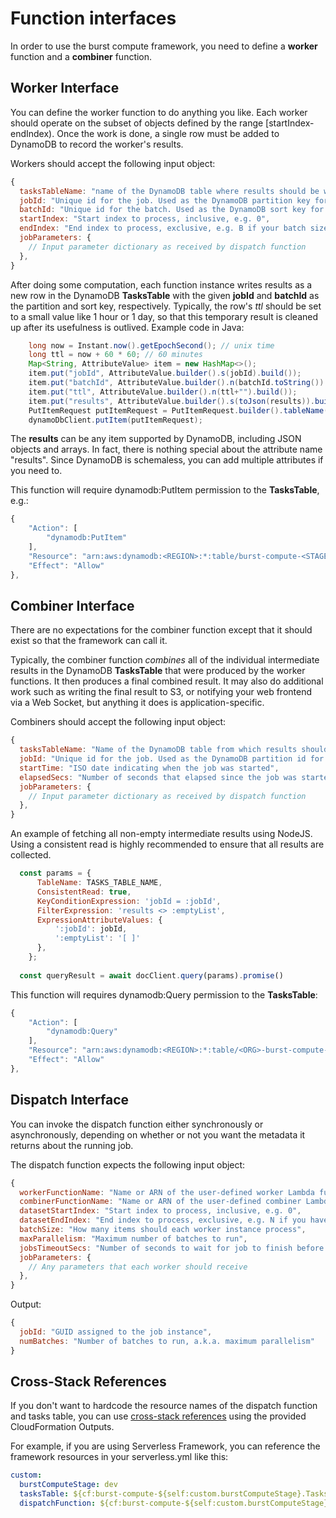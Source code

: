 # Function interfaces

In order to use the burst compute framework, you need to define a **worker** function and a **combiner** function. 

## Worker Interface

You can define the worker function to do anything you like. Each worker should operate on the subset of objects defined by the range [startIndex-endIndex). Once the work is done, a single row must be added to DynamoDB to record the worker's results. 

Workers should accept the following input object:
```javascript
{
  tasksTableName: "name of the DynamoDB table where results should be written"
  jobId: "Unique id for the job. Used as the DynamoDB partition key for the results.",
  batchId: "Unique id for the batch. Used as the DynamoDB sort key for the results.",
  startIndex: "Start index to process, inclusive, e.g. 0",
  endIndex: "End index to process, exclusive, e.g. B if your batch size is B",
  jobParameters: {
    // Input parameter dictionary as received by dispatch function
  },
}
```

After doing some computation, each function instance writes results as a new row in the DynamoDB **TasksTable** with the given **jobId** and **batchId** as the partition and sort key, respectively. Typically, the row's *ttl* should be set to a small value like 1 hour or 1 day, so that this temporary result is cleaned up after its usefulness is outlived. Example code in Java:
```java
    long now = Instant.now().getEpochSecond(); // unix time
    long ttl = now + 60 * 60; // 60 minutes
    Map<String, AttributeValue> item = new HashMap<>();
    item.put("jobId", AttributeValue.builder().s(jobId).build());
    item.put("batchId", AttributeValue.builder().n(batchId.toString()).build());
    item.put("ttl", AttributeValue.builder().n(ttl+"").build());
    item.put("results", AttributeValue.builder().s(toJson(results)).build());
    PutItemRequest putItemRequest = PutItemRequest.builder().tableName(tableName).item(item).build();
    dynamoDbClient.putItem(putItemRequest);
```

The **results** can be any item supported by DynamoDB, including JSON objects and arrays. In fact, there is nothing special about the attribute name "results". Since DynamoDB is schemaless, you can add multiple attributes if you need to. 

This function will require dynamodb:PutItem permission to the **TasksTable**, e.g.:

```javascript
{
    "Action": [
        "dynamodb:PutItem"
    ],
    "Resource": "arn:aws:dynamodb:<REGION>:*:table/burst-compute-<STAGE>-tasks",
    "Effect": "Allow"
},
```

## Combiner Interface

There are no expectations for the combiner function except that it should exist so that the framework can call it. 

Typically, the combiner function *combines* all of the individual intermediate results in the DynamoDB **TasksTable** that were produced by the worker functions. It then produces a final combined result. It may also do additional work such as writing the final result to S3, or notifying your web frontend via a Web Socket, but anything it does is application-specific. 

Combiners should accept the following input object:
```javascript
{
  tasksTableName: "Name of the DynamoDB table from which results should be read",
  jobId: "Unique id for the job. Used as the DynamoDB partition id for querying the tasks table.",
  startTime: "ISO date indicating when the job was started",
  elapsedSecs: "Number of seconds that elapsed since the job was started",
  jobParameters: {
    // Input parameter dictionary as received by dispatch function
  },
}
```

An example of fetching all non-empty intermediate results using NodeJS. Using a consistent read is highly recommended to ensure that all results are collected.
```javascript
  const params = {
      TableName: TASKS_TABLE_NAME,
      ConsistentRead: true,
      KeyConditionExpression: 'jobId = :jobId',
      FilterExpression: 'results <> :emptyList',
      ExpressionAttributeValues: {
          ':jobId': jobId,
          ':emptyList': '[ ]'
      },
    };
    
  const queryResult = await docClient.query(params).promise()
```

This function will requires dynamodb:Query permission to the **TasksTable**:
```javascript
{
    "Action": [
        "dynamodb:Query"
    ],
    "Resource": "arn:aws:dynamodb:<REGION>:*:table/<ORG>-burst-compute-<STAGE>-tasks",
    "Effect": "Allow"
},
```

## Dispatch Interface

You can invoke the dispatch function either synchronously or asynchronously, depending on whether or not you want the metadata it returns about the running job.

The dispatch function expects the following input object:
```javascript
{
  workerFunctionName: "Name or ARN of the user-defined worker Lambda function",
  combinerFunctionName: "Name or ARN of the user-defined combiner Lambda function",
  datasetStartIndex: "Start index to process, inclusive, e.g. 0",
  datasetEndIndex: "End index to process, exclusive, e.g. N if you have N items to process",
  batchSize: "How many items should each worker instance process",
  maxParallelism: "Maximum number of batches to run",
  jobsTimeoutSecs: "Number of seconds to wait for job to finish before ending with a timeout",
  jobParameters: {
    // Any parameters that each worker should receive
  },
}
```

Output:
```javascript
{
  jobId: "GUID assigned to the job instance",
  numBatches: "Number of batches to run, a.k.a. maximum parallelism"
}
```

## Cross-Stack References

If you don't want to hardcode the resource names of the dispatch function and tasks table, you can use [cross-stack references](https://docs.aws.amazon.com/AWSCloudFormation/latest/UserGuide/outputs-section-structure.html) using the provided CloudFormation Outputs. 

For example, if you are using Serverless Framework, you can reference the framework resources in your serverless.yml like this:
```yaml
custom:
  burstComputeStage: dev
  tasksTable: ${cf:burst-compute-${self:custom.burstComputeStage}.TasksTable}
  dispatchFunction: ${cf:burst-compute-${self:custom.burstComputeStage}.DispatchLambdaFunction}
```
